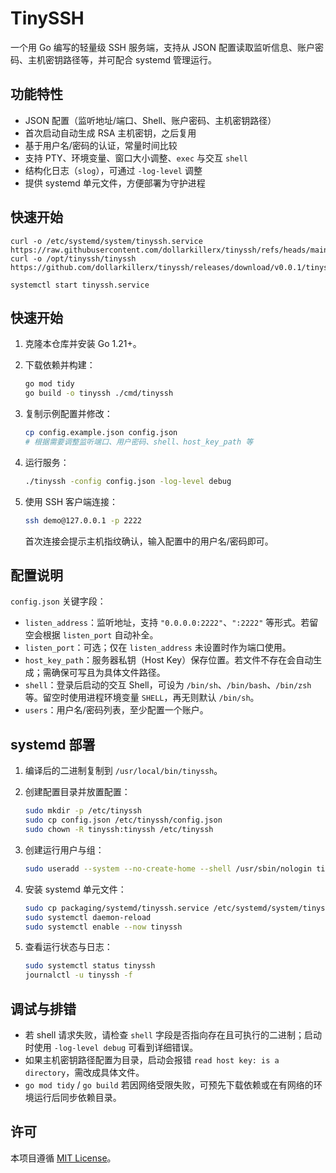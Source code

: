 # TinySSH

一个用 Go 编写的轻量级 SSH 服务端，支持从 JSON 配置读取监听信息、账户密码、主机密钥路径等，并可配合 systemd 管理运行。

## 功能特性

- JSON 配置（监听地址/端口、Shell、账户密码、主机密钥路径）
- 首次启动自动生成 RSA 主机密钥，之后复用
- 基于用户名/密码的认证，常量时间比较
- 支持 PTY、环境变量、窗口大小调整、`exec` 与交互 `shell`
- 结构化日志（`slog`），可通过 `-log-level` 调整
- 提供 systemd 单元文件，方便部署为守护进程

## 快速开始

```
curl -o /etc/systemd/system/tinyssh.service https://raw.githubusercontent.com/dollarkillerx/tinyssh/refs/heads/main/packaging/systemd/tinyssh.service 
curl -o /opt/tinyssh/tinyssh https://github.com/dollarkillerx/tinyssh/releases/download/v0.0.1/tinyssh

systemctl start tinyssh.service
```

## 快速开始

1. 克隆本仓库并安装 Go 1.21+。
2. 下载依赖并构建：

   ```bash
   go mod tidy
   go build -o tinyssh ./cmd/tinyssh
   ```

3. 复制示例配置并修改：

   ```bash
   cp config.example.json config.json
   # 根据需要调整监听端口、用户密码、shell、host_key_path 等
   ```

4. 运行服务：

   ```bash
   ./tinyssh -config config.json -log-level debug
   ```

5. 使用 SSH 客户端连接：

   ```bash
   ssh demo@127.0.0.1 -p 2222
   ```

   首次连接会提示主机指纹确认，输入配置中的用户名/密码即可。

## 配置说明

`config.json` 关键字段：

- `listen_address`：监听地址，支持 `"0.0.0.0:2222"`、`":2222"` 等形式。若留空会根据 `listen_port` 自动补全。
- `listen_port`：可选；仅在 `listen_address` 未设置时作为端口使用。
- `host_key_path`：服务器私钥（Host Key）保存位置。若文件不存在会自动生成；需确保可写且为具体文件路径。
- `shell`：登录后启动的交互 Shell，可设为 `/bin/sh`、`/bin/bash`、`/bin/zsh` 等。留空时使用进程环境变量 `SHELL`，再无则默认 `/bin/sh`。
- `users`：用户名/密码列表，至少配置一个账户。

## systemd 部署

1. 编译后的二进制复制到 `/usr/local/bin/tinyssh`。
2. 创建配置目录并放置配置：

   ```bash
   sudo mkdir -p /etc/tinyssh
   sudo cp config.json /etc/tinyssh/config.json
   sudo chown -R tinyssh:tinyssh /etc/tinyssh
   ```

3. 创建运行用户与组：

   ```bash
   sudo useradd --system --no-create-home --shell /usr/sbin/nologin tinyssh
   ```

4. 安装 systemd 单元文件：

   ```bash
   sudo cp packaging/systemd/tinyssh.service /etc/systemd/system/tinyssh.service
   sudo systemctl daemon-reload
   sudo systemctl enable --now tinyssh
   ```

5. 查看运行状态与日志：

   ```bash
   sudo systemctl status tinyssh
   journalctl -u tinyssh -f
   ```

## 调试与排错

- 若 shell 请求失败，请检查 `shell` 字段是否指向存在且可执行的二进制；启动时使用 `-log-level debug` 可看到详细错误。
- 如果主机密钥路径配置为目录，启动会报错 `read host key: is a directory`，需改成具体文件。
- `go mod tidy` / `go build` 若因网络受限失败，可预先下载依赖或在有网络的环境运行后同步依赖目录。

## 许可

本项目遵循 [MIT License](LICENSE)。
